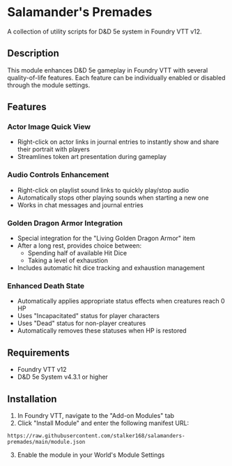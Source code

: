 # Salamander's Premades

A collection of utility scripts for D&D 5e system in Foundry VTT v12.

## Description

This module enhances D&D 5e gameplay in Foundry VTT with several quality-of-life features. Each feature can be individually enabled or disabled through the module settings.

## Features

### Actor Image Quick View
- Right-click on actor links in journal entries to instantly show and share their portrait with players
- Streamlines token art presentation during gameplay

### Audio Controls Enhancement
- Right-click on playlist sound links to quickly play/stop audio
- Automatically stops other playing sounds when starting a new one
- Works in chat messages and journal entries

### Golden Dragon Armor Integration
- Special integration for the "Living Golden Dragon Armor" item
- After a long rest, provides choice between:
  - Spending half of available Hit Dice
  - Taking a level of exhaustion
- Includes automatic hit dice tracking and exhaustion management

### Enhanced Death State
- Automatically applies appropriate status effects when creatures reach 0 HP
- Uses "Incapacitated" status for player characters
- Uses "Dead" status for non-player creatures
- Automatically removes these statuses when HP is restored

## Requirements

- Foundry VTT v12
- D&D 5e System v4.3.1 or higher

## Installation

1. In Foundry VTT, navigate to the "Add-on Modules" tab
2. Click "Install Module" and enter the following manifest URL:
```
https://raw.githubusercontent.com/stalker168/salamanders-premades/main/module.json
```
3. Enable the module in your World's Module Settings